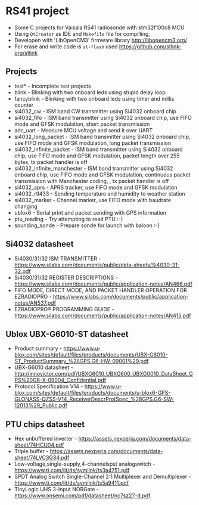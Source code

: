 # RS41 project
* Some C projects for Vaisala RS41 radiosonde with stm32f100c8 MCU
* Using `QtCreator` as IDE and `Makefile` file for compilling, 
* Developen with 'LibOpenCM3' firmware library http://libopencm3.org/
* For erase and write code is `st-flash` used https://github.com/stlink-org/stlink

## Projects
* test* - Incomplete test projects
* blink - Blinking with two onboard leds using stupid delay loop
* fancyblink - Blinking with two onboard leds using timer and millis counter
* si4032_cw - ISM band CW transmitter using Si4032 onboard chip
* si4032_fifo - ISM band transmitter using Si4032 onboard chip, use FIFO mode and GFSK modulation, short packet transmission
* adc_uart - Measure MCU voltage and send it over UART
* si4032_long_packet - ISM band transmitter using Si4032 onboard chip, use FIFO mode and GFSK modulation, long packet transmission
* si4032_infinite_packet - ISM band transmitter using Si4032 onboard chip, use FIFO mode and GFSK modulation, packet length over 255 bytes, tx packet handler is off
* si4032_infinite_manchester - ISM band transmitter using Si4032 onboard chip, use FIFO mode and GFSK modulation, continuous packet transmission with Manchester coding, , tx packet handler is off
* si4032_aprs - APRS tracker, use FIFO mode and GFSK modulation
* si4032_rtl433 - Sending temperature and humidity to weather station
* si4032_marker - Channel marker, use FIFO mode with baudrate changing
* ublox6 - Serial print and packet sending with GPS information
* ptu_reading - Try attempting to read PTU :-) 
* sounding_sonde - Prepare sonde for launch with baloon :-)

## Si4032 datasheet
* Si4030/31/32 ISM TRANSMITTER - https://www.silabs.com/documents/public/data-sheets/Si4030-31-32.pdf
* Si4030/31/32 REGISTER DESCRIPTIONS - https://www.silabs.com/documents/public/application-notes/AN466.pdf
* FIFO MODE, DIRECT MODE, AND PACKET HANDLER OPERATION FOR EZRADIOPRO - https://www.silabs.com/documents/public/application-notes/AN537.pdf
* EZRADIOPRO® PROGRAMMING GUIDE - https://www.silabs.com/documents/public/application-notes/AN415.pdf

## Ublox UBX-G6010-ST datasheet
* Product summary - https://www.u-blox.com/sites/default/files/products/documents/UBX-G6010-ST_ProductSummary_%28GPS.G6-HW-09001%29.pdf
* UBX-G6010 datasheet - http://innovictor.com/pdf/UBXG6010_UBXG600_UBXG0010_DataSheet_GPS%20G6-X-09004_Confidential.pdf
* Protocol Specification V14 - https://www.u-blox.com/sites/default/files/products/documents/u-blox6-GPS-GLONASS-QZSS-V14_ReceiverDescrProtSpec_%28GPS.G6-SW-12013%29_Public.pdf

## PTU chips datasheet
* Hex unbuffered inverter - https://assets.nexperia.com/documents/data-sheet/74HCU04.pdf
* Triple buffer - https://assets.nexperia.com/documents/data-sheet/74LVC3G34.pdf
* Low-voltage,single-supply,4-channelspst analogswitch - https://www.ti.com/lit/ds/symlink/ts3a4751.pdf
* SPDT Analog Switch Single-Channel 2:1 Multiplexer and Demultiplexer - https://www.ti.com/lit/ds/symlink/ts5a9411.pdf
* TinyLogic UHS 3-Input NORGate - https://www.onsemi.com/pdf/datasheet/nc7sz27-d.pdf
